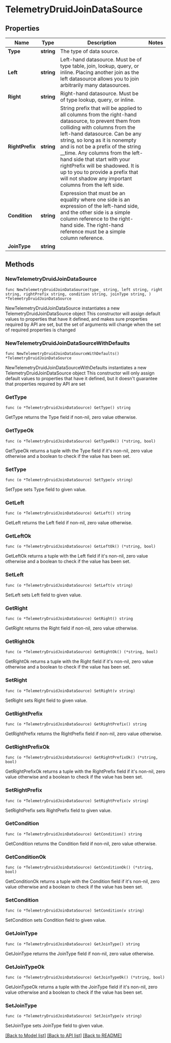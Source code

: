 # TelemetryDruidJoinDataSource

## Properties

Name | Type | Description | Notes
------------ | ------------- | ------------- | -------------
**Type** | **string** | The type of data source. | 
**Left** | **string** | Left-hand datasource. Must be of type table, join, lookup, query, or inline. Placing another join as the left datasource allows you to join arbitrarily many datasources. | 
**Right** | **string** | Right-hand datasource. Must be of type lookup, query, or inline. | 
**RightPrefix** | **string** | String prefix that will be applied to all columns from the right-hand datasource, to prevent them from colliding with columns from the left-hand datasource. Can be any string, so long as it is nonempty and is not be a prefix of the string __time. Any columns from the left-hand side that start with your rightPrefix will be shadowed. It is up to you to provide a prefix that will not shadow any important columns from the left side. | 
**Condition** | **string** | Expression that must be an equality where one side is an expression of the left-hand side, and the other side is a simple column reference to the right-hand side. The right-hand reference must be a simple column reference. | 
**JoinType** | **string** |  | 

## Methods

### NewTelemetryDruidJoinDataSource

`func NewTelemetryDruidJoinDataSource(type_ string, left string, right string, rightPrefix string, condition string, joinType string, ) *TelemetryDruidJoinDataSource`

NewTelemetryDruidJoinDataSource instantiates a new TelemetryDruidJoinDataSource object
This constructor will assign default values to properties that have it defined,
and makes sure properties required by API are set, but the set of arguments
will change when the set of required properties is changed

### NewTelemetryDruidJoinDataSourceWithDefaults

`func NewTelemetryDruidJoinDataSourceWithDefaults() *TelemetryDruidJoinDataSource`

NewTelemetryDruidJoinDataSourceWithDefaults instantiates a new TelemetryDruidJoinDataSource object
This constructor will only assign default values to properties that have it defined,
but it doesn't guarantee that properties required by API are set

### GetType

`func (o *TelemetryDruidJoinDataSource) GetType() string`

GetType returns the Type field if non-nil, zero value otherwise.

### GetTypeOk

`func (o *TelemetryDruidJoinDataSource) GetTypeOk() (*string, bool)`

GetTypeOk returns a tuple with the Type field if it's non-nil, zero value otherwise
and a boolean to check if the value has been set.

### SetType

`func (o *TelemetryDruidJoinDataSource) SetType(v string)`

SetType sets Type field to given value.


### GetLeft

`func (o *TelemetryDruidJoinDataSource) GetLeft() string`

GetLeft returns the Left field if non-nil, zero value otherwise.

### GetLeftOk

`func (o *TelemetryDruidJoinDataSource) GetLeftOk() (*string, bool)`

GetLeftOk returns a tuple with the Left field if it's non-nil, zero value otherwise
and a boolean to check if the value has been set.

### SetLeft

`func (o *TelemetryDruidJoinDataSource) SetLeft(v string)`

SetLeft sets Left field to given value.


### GetRight

`func (o *TelemetryDruidJoinDataSource) GetRight() string`

GetRight returns the Right field if non-nil, zero value otherwise.

### GetRightOk

`func (o *TelemetryDruidJoinDataSource) GetRightOk() (*string, bool)`

GetRightOk returns a tuple with the Right field if it's non-nil, zero value otherwise
and a boolean to check if the value has been set.

### SetRight

`func (o *TelemetryDruidJoinDataSource) SetRight(v string)`

SetRight sets Right field to given value.


### GetRightPrefix

`func (o *TelemetryDruidJoinDataSource) GetRightPrefix() string`

GetRightPrefix returns the RightPrefix field if non-nil, zero value otherwise.

### GetRightPrefixOk

`func (o *TelemetryDruidJoinDataSource) GetRightPrefixOk() (*string, bool)`

GetRightPrefixOk returns a tuple with the RightPrefix field if it's non-nil, zero value otherwise
and a boolean to check if the value has been set.

### SetRightPrefix

`func (o *TelemetryDruidJoinDataSource) SetRightPrefix(v string)`

SetRightPrefix sets RightPrefix field to given value.


### GetCondition

`func (o *TelemetryDruidJoinDataSource) GetCondition() string`

GetCondition returns the Condition field if non-nil, zero value otherwise.

### GetConditionOk

`func (o *TelemetryDruidJoinDataSource) GetConditionOk() (*string, bool)`

GetConditionOk returns a tuple with the Condition field if it's non-nil, zero value otherwise
and a boolean to check if the value has been set.

### SetCondition

`func (o *TelemetryDruidJoinDataSource) SetCondition(v string)`

SetCondition sets Condition field to given value.


### GetJoinType

`func (o *TelemetryDruidJoinDataSource) GetJoinType() string`

GetJoinType returns the JoinType field if non-nil, zero value otherwise.

### GetJoinTypeOk

`func (o *TelemetryDruidJoinDataSource) GetJoinTypeOk() (*string, bool)`

GetJoinTypeOk returns a tuple with the JoinType field if it's non-nil, zero value otherwise
and a boolean to check if the value has been set.

### SetJoinType

`func (o *TelemetryDruidJoinDataSource) SetJoinType(v string)`

SetJoinType sets JoinType field to given value.



[[Back to Model list]](../README.md#documentation-for-models) [[Back to API list]](../README.md#documentation-for-api-endpoints) [[Back to README]](../README.md)


